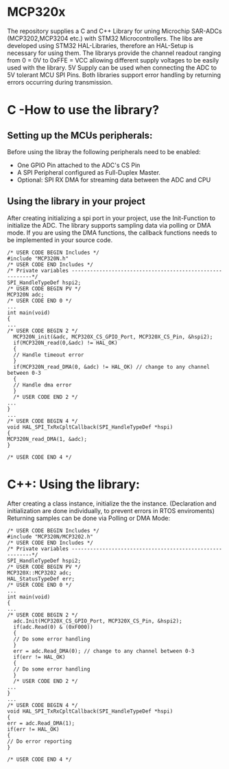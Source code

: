 # MCP320x
The repository supplies a C and C++ Library for uning Microchip SAR-ADCs (MCP3202,MCP3204  etc.)
with STM32 Microcontrollers. The libs are developed using STM32 HAL-Libraries, therefore an HAL-Setup is necessary
for using them.
The librarys provide the channel readout ranging from 0 = 0V to 0xFFE = VCC allowing different supply voltages to be easily used with 
the library. 5V Supply can be used when connecting the ADC to 5V tolerant MCU SPI Pins.
Both libraries support error handling by returning errors occurring during transmission.

# C -How to use the library?
## Setting up the MCUs peripherals:
Before using the libray the following peripherals need to be enabled:
- One GPIO Pin attached to the ADC's CS Pin
- A SPI Peripheral configured as Full-Duplex Master.
- Optional: SPI RX DMA for streaming data between the ADC and CPU

## Using the library in your project
After creating initializing a spi port in your project, use the Init-Function to initialize the ADC. The library supports sampling data
via polling or DMA mode. If you are using the DMA functions, the callback functions needs to be implemented in your source code.
```
/* USER CODE BEGIN Includes */
#include "MCP320N.h"
/* USER CODE END Includes */
/* Private variables ---------------------------------------------------------*/
SPI_HandleTypeDef hspi2;
/* USER CODE BEGIN PV */
MCP320N adc;
/* USER CODE END 0 */
...
int main(void)
{
...
/* USER CODE BEGIN 2 */
  MCP320N_init(&adc, MCP320X_CS_GPIO_Port, MCP320X_CS_Pin, &hspi2);
  if(MCP320N_read(0,&adc) != HAL_OK)
  {
  // Handle timeout error
  }
  if(MCP320N_read_DMA(0, &adc) != HAL_OK) // change to any channel between 0-3
  {
  // Handle dma error
  }
  /* USER CODE END 2 */
...
}
...
/* USER CODE BEGIN 4 */
void HAL_SPI_TxRxCpltCallback(SPI_HandleTypeDef *hspi)
{
MCP320N_read_DMA(1, &adc);
}

/* USER CODE END 4 */
```
# C++: Using the library:
After creating a class instance, initialize the the instance. (Declaration and initialization are done individually, to prevent errors in RTOS enviroments)
Returning samples can be done via Polling or DMA Mode:
```
/* USER CODE BEGIN Includes */
#include "MCP320N/MCP3202.h"
/* USER CODE END Includes */
/* Private variables ---------------------------------------------------------*/
SPI_HandleTypeDef hspi2;
/* USER CODE BEGIN PV */
MCP320X::MCP3202 adc;
HAL_StatusTypeDef err;
/* USER CODE END 0 */
...
int main(void)
{
...
/* USER CODE BEGIN 2 */
  adc.Init(MCP320X_CS_GPIO_Port, MCP320X_CS_Pin, &hspi2);
  if(adc.Read(0) & (0xF000))
  {
  // Do some error handling
  }
  err = adc.Read_DMA(0); // change to any channel between 0-3
  if(err != HAL_OK)
  {
  // Do some error handling
  }
  /* USER CODE END 2 */
...
}
...
/* USER CODE BEGIN 4 */
void HAL_SPI_TxRxCpltCallback(SPI_HandleTypeDef *hspi)
{
err = adc.Read_DMA(1);
if(err != HAL_OK)
{
// Do error reporting
}

/* USER CODE END 4 */
```
